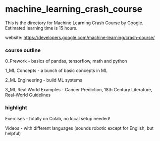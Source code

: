 # machine_learning_crash_course
This is the directory for Machine Learning Crash Course by Google. Estimated learning time is 15 hours.

website: https://developers.google.com/machine-learning/crash-course/ 


### course outline
0_Prework - basics of pandas, tensorflow, math and python

1_ML Concepts - a bunch of basic concepts in ML

2_ML Engineering - build ML systems

3_ML Real World Examples - Cancer Prediction, 18th Century Literature, Real-World Guidelines


### highlight

Exercises - totally on Colab, no local setup needed!

Videos - with different languages (sounds robotic except for English, but helpful)
